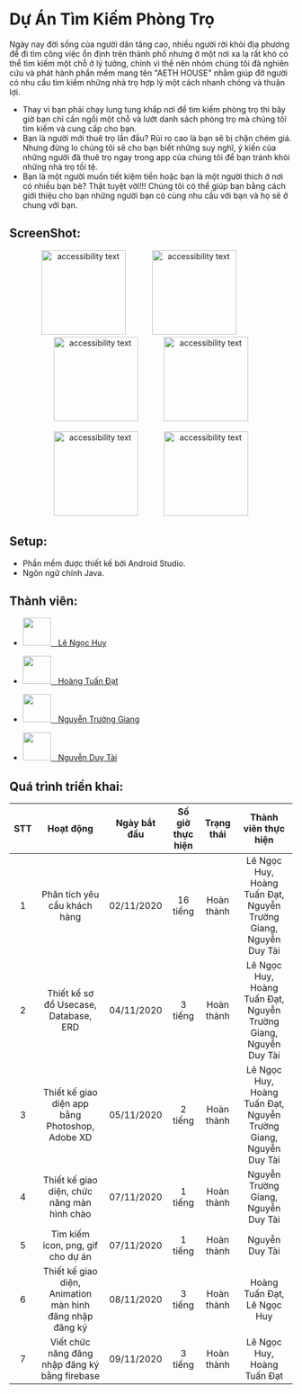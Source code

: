 Dự Án Tìm Kiếm Phòng Trọ
===================
Ngày nay đời sống của người dân tăng cao, nhiều người rời khỏi địa phương để đi tìm công việc ổn định trên thành phố nhưng ở một nơi xa lạ rất khó có thể tìm kiếm một chỗ ở lý tưởng, chính vì thế nên nhóm chúng tôi đã nghiên cứu và phát hành phần mềm mang tên "AETH HOUSE" nhằm giúp đỡ người có nhu cầu tìm kiếm những nhà trọ hợp lý một cách nhanh chóng và thuận lợi.
- Thay vì bạn phải chạy lung tung khắp nơi để tìm kiếm phòng trọ thì bây giờ bạn chỉ cần ngồi một chỗ và lướt danh sách phòng trọ mà chúng tôi tìm kiếm và cung cấp cho bạn.
- Bạn là người mới thuê trọ lần đầu? Rủi ro cao là bạn sẽ bị chặn chém giá. Nhưng đừng lo chúng tôi sẽ cho bạn biết những suy nghĩ, ý kiến của những người đã thuê trọ ngay trong app của chúng tôi để bạn tránh khỏi những nhà trọ tồi tệ.
- Bạn là một người muốn tiết kiệm tiền hoặc bạn là một người thích ở nơi có nhiều bạn bè? Thật tuyệt vời!!! Chúng tôi có thể giúp bạn bằng cách giới thiệu cho bạn những người bạn có cùng nhu cầu với bạn và họ sẽ ở chung với bạn.

## ScreenShot:
<p align="center">
  <img src="https://firebasestorage.googleapis.com/v0/b/lengochuyasm.appspot.com/o/link%2FIMG_20211117_124340%5B1%5D.png?alt=media&token=efab5cbf-c03a-4813-89a9-ce8a34ed78c2" width="150" alt="accessibility text">
  ㅤㅤㅤ
  <img src="https://firebasestorage.googleapis.com/v0/b/lengochuyasm.appspot.com/o/link%2FIMG_20211117_124349%5B1%5D.png?alt=media&token=03bba4ba-7142-47d7-9b26-4870d2c3f8ab" width="150" alt="accessibility text">
  ㅤㅤㅤ
  <img src="https://firebasestorage.googleapis.com/v0/b/lengochuyasm.appspot.com/o/link%2FIMG_20211116_071635%5B1%5D.png?alt=media&token=80b842fc-5faa-4e53-8992-8b1bdf164859" width="150" alt="accessibility text">
  ㅤㅤㅤ
    <img src="https://firebasestorage.googleapis.com/v0/b/lengochuyasm.appspot.com/o/link%2FIMG_20211117_124429%5B1%5D.png?alt=media&token=71ecdf0e-b357-4209-ac11-3a12fa5db096" width="150" alt="accessibility text">
</p>

<p align="center">
  <img src="https://firebasestorage.googleapis.com/v0/b/lengochuyasm.appspot.com/o/link%2FIMG_20211117_124449%5B1%5D.png?alt=media&token=97f9ba01-4a11-4938-9a2f-55f70f154e8a" width="150" alt="accessibility text">
    ㅤㅤㅤ
  <img src="https://firebasestorage.googleapis.com/v0/b/lengochuyasm.appspot.com/o/link%2FIMG_20211117_222949%5B1%5D.png?alt=media&token=51ea64f2-b89b-4470-ad49-4da9f33f22cf" width="150" alt="accessibility text">
<!--   <img src=" " width="170" alt="accessibility text">
    <img src=" " width="170" alt="accessibility text"> -->
</p>


## Setup:
- Phần mềm được thiết kế bởi Android Studio.
- Ngôn ngữ chính Java.

## Thành viên:

 - <a href="https://www.facebook.com/profile.php?id=100019732021938"><img src="https://firebasestorage.googleapis.com/v0/b/lengochuyasm.appspot.com/o/link%2F158453391_712063659461362_983644585730661071_n.jpg?alt=media&token=be658a9f-fc20-4bf5-abcd-e68b94dd2ee9" width="50" height="50">ㅤLê Ngọc Huy </a>
 
 
 - <a href="https://www.facebook.com/profile.php?id=100037203007553"><img src="https://scontent.xx.fbcdn.net/v/t1.15752-9/s206x206/218851541_246874397023646_144979834847319470_n.jpg?_nc_cat=100&ccb=1-5&_nc_sid=aee45a&_nc_ohc=NNcd7ywEGvgAX8etGWq&_nc_oc=AQk_k0Gvn9esD85wzIY4dom-I6DNrqrWqh6z0S9b5mI-6XdYL3_myWZD8NTO97ulHqkZRXjrtWtsoP2bqSBbu1o4&_nc_ad=z-m&_nc_cid=0&_nc_ht=scontent.xx&oh=720106f8391a80e5a7e7b8d6c90512bf&oe=61B68B1E" width="50" height="50">ㅤHoàng Tuấn Đạt </a>
 
 
 - <a href="https://www.facebook.com/profile.php?id=100008417206414"><img src="https://scontent.fdad1-2.fna.fbcdn.net/v/t39.30808-6/206607621_2760728214217725_4506909551891445749_n.jpg?_nc_cat=105&ccb=1-5&_nc_sid=09cbfe&_nc_ohc=pkDTIVF7ZQMAX8a7H1c&_nc_ht=scontent.fdad1-2.fna&oh=beb88d41fe9e04a9fd1424d2a936be3a&oe=6197604A" width="50" height="50">ㅤNguyễn Trường Giang </a>
 
 
 - <a href="https://www.facebook.com/tai.nguyenduy.921"><img src="https://cf.shopee.co.id/file/717949373239968fcd5602553c4f73cb" width="50" height="50">ㅤNguyễn Duy Tài </a>
 
 ## Quá trình triển khai:
 
 
 |       STT     |      Hoạt động        |    Ngày bắt đầu   | Số giờ thực hiện |    Trạng thái     |                          Thành viên thực hiện            |
 | :------------:|:---------------------:|:-----------------:|:----------------:|:-----------------:|:--------------------------------------------------------:|
 |  1 | Phân tích yêu cầu khách hàng| 02/11/2020 | 16 tiếng | Hoàn thành | Lê Ngọc Huy, Hoàng Tuấn Đạt, Nguyễn Trường Giang, Nguyễn Duy Tài |
 |  2 | Thiết kế sơ đồ Usecase, Database, ERD| 04/11/2020 | 3 tiếng | Hoàn thành | Lê Ngọc Huy, Hoàng Tuấn Đạt, Nguyễn Trường Giang, Nguyễn Duy Tài |
 |  3 | Thiết kế giao diện app bằng Photoshop, Adobe XD| 05/11/2020 | 2 tiếng | Hoàn thành | Lê Ngọc Huy, Hoàng Tuấn Đạt, Nguyễn Trường Giang, Nguyễn Duy Tài |
 |  4 | Thiết kế giao diện, chức năng màn hình chào| 07/11/2020 | 1 tiếng | Hoàn thành | Nguyễn Trường Giang, Nguyễn Duy Tài |
 |  5 | Tìm kiếm icon, png, gif cho dự án| 07/11/2020 | 1 tiếng | Hoàn thành | Nguyễn Duy Tài |
 |  6 | Thiết kế giao diện, Animation màn hình đăng nhập đăng ký| 08/11/2020 | 3 tiếng | Hoàn thành |  Hoàng Tuấn Đạt, Lê Ngọc Huy|
 |  7 | Viết chức năng đăng nhập đăng ký bằng firebase| 09/11/2020 | 3 tiếng | Hoàn thành | Lê Ngọc Huy, Hoàng Tuấn Đạt |
